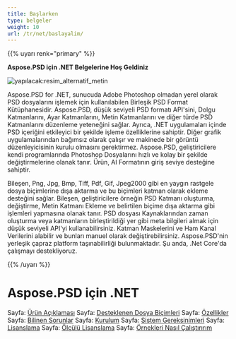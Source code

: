 ```yaml
---
title: Başlarken
type: belgeler
weight: 10
url: /tr/net/baslayalim/
---
```


{{% uyarı renk="primary" %}} 

**Aspose.PSD için .NET Belgelerine Hoş Geldiniz**

![yapılacak:resim_alternatif_metin](https://www.aspose.cloud/templates/aspose/App_Themes/V3/images/psd/272x272/aspose_psd-for-net.png)

Aspose.PSD for .NET, sunucuda Adobe Photoshop olmadan yerel olarak PSD dosyalarını işlemek için kullanılabilen Birleşik PSD Format Kütüphanesidir. Aspose.PSD, düşük seviyeli PSD formatı API'sini, Dolgu Katmanlarını, Ayar Katmanlarını, Metin Katmanlarını ve diğer türde PSD Katmanlarını düzenleme yeteneğini sağlar. Ayrıca, .NET uygulamaları içinde PSD içeriğini etkileyici bir şekilde işleme özelliklerine sahiptir. Diğer grafik uygulamalarından bağımsız olarak çalışır ve makinede bir görüntü düzenleyicisinin kurulu olmasını gerektirmez. Aspose.PSD, geliştiricilere kendi programlarında Photoshop Dosyalarını hızlı ve kolay bir şekilde değiştirmelerine olanak tanır. Ürün, AI Formatının giriş seviye desteğine sahiptir.

Bileşen, Png, Jpg, Bmp, Tiff, Pdf, Gif, Jpeg2000 gibi en yaygın rastgele dosya biçimlerine dışa aktarma ve bu biçimleri katman olarak ekleme desteğini sağlar. Bileşen, geliştiricilere örneğin PSD Katmanı oluşturma, değiştirme, Metin Katmanı Ekleme ve belirtilen biçime dışa aktarma gibi işlemleri yapmasına olanak tanır. PSD dosyası Kaynaklarından zaman oluşturma veya katmanların birleştirildiği yer gibi meta bilgileri almak için düşük seviyeli API'yi kullanabilirsiniz. Katman Maskelerini ve Ham Kanal Verilerini alabilir ve bunları manuel olarak değiştirebilirsiniz. Aspose.PSD'nin yerleşik çapraz platform taşınabilirliği bulunmaktadır. Şu anda, .Net Core'da çalışmayı destekliyoruz.



{{% /uyarı %}} 
# **Aspose.PSD için .NET**
Sayfa: [Ürün Açıklaması](/psd/tr/net/urun-aciklamasi/) Sayfa: [Desteklenen Dosya Biçimleri](/psd/tr/net/desteklenen-dosya-bicimleri/) Sayfa: [Özellikler](/psd/tr/net/ozellikler/) Sayfa: [Bilinen Sorunlar](/psd/tr/net/bilinen-sorunlar/) Sayfa: [Kurulum](/psd/tr/net/kurulum/) Sayfa: [Sistem Gereksinimleri](/psd/tr/net/sistem-gereksinimleri/) Sayfa: [Lisanslama](/psd/tr/net/lisanslama/) Sayfa: [Ölçülü Lisanslama](/psd/tr/net/olculu-lisanslama/) Sayfa: [Örnekleri Nasıl Çalıştırırım](/psd/tr/net/ornekleri-nasil-calistiririm/) 

